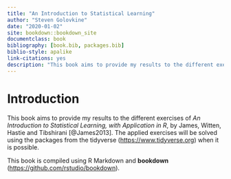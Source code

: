 ```yaml
--- 
title: "An Introduction to Statistical Learning"
author: "Steven Golovkine"
date: "2020-01-02"
site: bookdown::bookdown_site
documentclass: book
bibliography: [book.bib, packages.bib]
biblio-style: apalike
link-citations: yes
description: "This book aims to provide my results to the different exercises of *An Introduction to Statistical Learning, with Application in R*, by James, Witten, Hastie and Tibshirani."
---
```


# Introduction

This book aims to provide my results to the different exercises of *An Introduction to Statistical Learning, with Application in R*, by James, Witten, Hastie and Tibshirani [@James2013]. The applied exercises will be solved using the packages from the tidyverse (https://www.tidyverse.org) when it is possible.

This book is compiled using R Markdown and **bookdown** (https://github.com/rstudio/bookdown).


